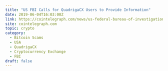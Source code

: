 ```yaml
---
title: "US FBI Calls for QuadrigaCX Users to Provide Information"
date: 2019-06-04T16:03:00Z
link: https://cointelegraph.com/news/us-federal-bureau-of-investigation-calls-for-quadrigacx-users-to-provide-information?utm_medium=RSS&utm_source=hune
site: cointelegraph.com
topic: crypto
category:
  - Bitcoin Scams
  - USA
  - QuadrigaCX
  - Cryptocurrency Exchange
  - FBI
draft: false
---
```

